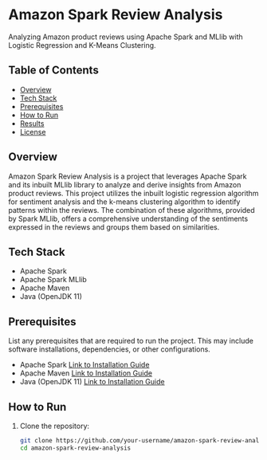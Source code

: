 # Amazon Spark Review Analysis

Analyzing Amazon product reviews using Apache Spark and MLlib with Logistic Regression and K-Means Clustering.

## Table of Contents

- [Overview](#overview)
- [Tech Stack](#tech-stack)
- [Prerequisites](#prerequisites)
- [How to Run](#how-to-run)
- [Results](#results)
- [License](#license)

## Overview

Amazon Spark Review Analysis is a project that leverages Apache Spark and its inbuilt MLlib library to analyze and derive insights from Amazon product reviews. This project utilizes the inbuilt logistic regression algorithm for sentiment analysis and the k-means clustering algorithm to identify patterns within the reviews. The combination of these algorithms, provided by Spark MLlib, offers a comprehensive understanding of the sentiments expressed in the reviews and groups them based on similarities.

## Tech Stack

- Apache Spark
- Apache Spark MLlib
- Apache Maven
- Java (OpenJDK 11)

## Prerequisites

List any prerequisites that are required to run the project. This may include software installations, dependencies, or other configurations.

- Apache Spark [Link to Installation Guide](spark-installation-guide)
- Apache Maven [Link to Installation Guide](maven-installation-guide)
- Java (OpenJDK 11) [Link to Installation Guide](java-installation-guide)

## How to Run

1. Clone the repository:

   ```bash
   git clone https://github.com/your-username/amazon-spark-review-analysis.git
   cd amazon-spark-review-analysis
